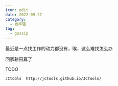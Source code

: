 ```yaml
---
icon: edit
date: 2022-09-27
category:
  - 发牢骚
tag:
  - gossip
---
```


最近是一点找工作的动力都没有，唉，这么难找怎么办

 回家耕田算了

TODO

```
JCtools  http://jctools.github.io/JCTools/
```

